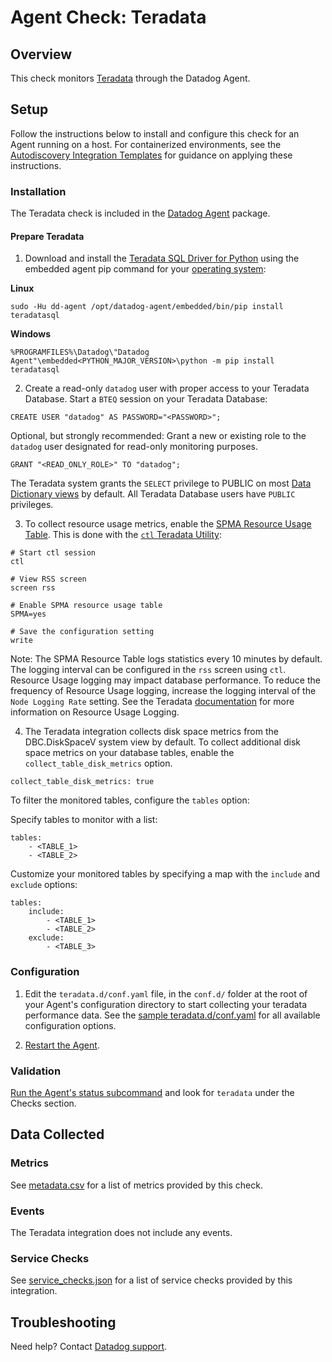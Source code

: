 # Agent Check: Teradata

## Overview

This check monitors [Teradata][1] through the Datadog Agent.

## Setup

Follow the instructions below to install and configure this check for an Agent running on a host. For containerized environments, see the [Autodiscovery Integration Templates][3] for guidance on applying these instructions.

### Installation

The Teradata check is included in the [Datadog Agent][2] package.

#### Prepare Teradata

1. Download and install the [Teradata SQL Driver for Python][10] using the embedded agent pip command for your [operating system][11]:

**Linux**

```
sudo -Hu dd-agent /opt/datadog-agent/embedded/bin/pip install teradatasql
```

**Windows**

```
%PROGRAMFILES%\Datadog\"Datadog Agent"\embedded<PYTHON_MAJOR_VERSION>\python -m pip install teradatasql
```

2. Create a read-only `datadog` user with proper access to your Teradata Database. Start a `BTEQ` session on your Teradata Database:

```shell
CREATE USER "datadog" AS PASSWORD="<PASSWORD>";
```

Optional, but strongly recommended: Grant a new or existing role to the `datadog` user designated for read-only monitoring purposes. 

```shell
GRANT "<READ_ONLY_ROLE>" TO "datadog"; 
```

The Teradata system grants the `SELECT` privilege to PUBLIC on most [Data Dictionary views][12] by default. All Teradata Database users have `PUBLIC` privileges.

3. To collect resource usage metrics, enable the [SPMA Resource Usage Table][13]. This is done with the [`ctl` Teradata Utility][14]:

```shell
# Start ctl session
ctl

# View RSS screen
screen rss

# Enable SPMA resource usage table
SPMA=yes

# Save the configuration setting
write
```

Note: The SPMA Resource Table logs statistics every 10 minutes by default. The logging interval can be configured in the `rss` screen using `ctl`. Resource Usage logging may impact database performance. To reduce the frequency of Resource Usage logging, increase the logging interval of the `Node Logging Rate` setting. See the Teradata [documentation][15] for more information on Resource Usage Logging.

4. The Teradata integration collects disk space metrics from the DBC.DiskSpaceV system view by default. To collect additional disk space metrics on your database tables, enable the `collect_table_disk_metrics` option. 

```
collect_table_disk_metrics: true
```

To filter the monitored tables, configure the `tables` option:

Specify tables to monitor with a list:

```
tables:
    - <TABLE_1>
    - <TABLE_2>
```

Customize your monitored tables by specifying a map with the `include` and `exclude` options:

```
tables:
    include:
        - <TABLE_1>
        - <TABLE_2>
    exclude:
        - <TABLE_3>
```

### Configuration

1. Edit the `teradata.d/conf.yaml` file, in the `conf.d/` folder at the root of your Agent's configuration directory to start collecting your teradata performance data. See the [sample teradata.d/conf.yaml][4] for all available configuration options.

2. [Restart the Agent][5].

### Validation

[Run the Agent's status subcommand][6] and look for `teradata` under the Checks section.

## Data Collected

### Metrics

See [metadata.csv][7] for a list of metrics provided by this check.

### Events

The Teradata integration does not include any events.

### Service Checks

See [service_checks.json][8] for a list of service checks provided by this integration.

## Troubleshooting

Need help? Contact [Datadog support][9].


[1]: https://www.teradata.com/
[2]: https://app.datadoghq.com/account/settings#agent
[3]: https://docs.datadoghq.com/agent/kubernetes/integrations/
[4]: https://github.com/DataDog/integrations-core/blob/master/check/datadog_checks/teradata/data/conf.yaml.example
[5]: https://docs.datadoghq.com/agent/guide/agent-commands/#start-stop-and-restart-the-agent
[6]: https://docs.datadoghq.com/agent/guide/agent-commands/#agent-status-and-information
[7]: https://github.com/DataDog/integrations-core/blob/master/check/metadata.csv
[8]: https://github.com/DataDog/integrations-core/blob/master/check/assets/service_checks.json
[9]: https://docs.datadoghq.com/help/
[10]: https://github.com/Teradata/python-driver#Installation
[11]: https://docs.datadoghq.com/developers/guide/custom-python-package/?tab=linux#pagetitle 
[12]:https://docs.teradata.com/r/Teradata-VantageTM-Data-Dictionary/July-2021/Data-Dictionary-Views/Access-to-Data-Dictionary-Views/Default-PUBLIC-Privileges-for-Views
[13]: https://docs.teradata.com/r/Teradata-VantageTM-Resource-Usage-Macros-and-Tables/July-2021/ResUsageSpma-Table
[14]: https://docs.teradata.com/r/Teradata-VantageTM-Database-Utilities/July-2021/Control-GDO-Editor-ctl/Ctl-Commands/SCREEN
[15]: https://docs.teradata.com/r/Teradata-VantageTM-Resource-Usage-Macros-and-Tables/July-2021/Planning-Your-Resource-Usage-Data/Resource-Usage-Logging